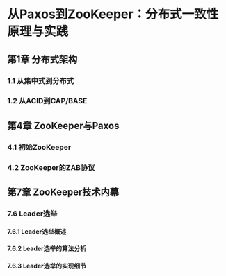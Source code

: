 # 从Paxos到ZooKeeper：分布式一致性原理与实践

## 第1章 分布式架构

### 1.1 从集中式到分布式

### 1.2 从ACID到CAP/BASE

## 第4章 ZooKeeper与Paxos

### 4.1 初始ZooKeeper

### 4.2 ZooKeeper的ZAB协议

## 第7章 ZooKeeper技术内幕

### 7.6 Leader选举

#### 7.6.1 Leader选举概述

#### 7.6.2 Leader选举的算法分析

#### 7.6.3 Leader选举的实现细节